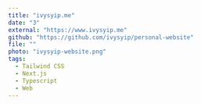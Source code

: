 ```yaml
---
title: "ivysyip.me"
date: "3"
external: "https://www.ivysyip.me"
github: "https://github.com/ivysyip/personal-website"
file: ""
photo: "ivysyip-website.png"
tags:
  - Tailwind CSS
  - Next.js
  - Typescript
  - Web
---
```

